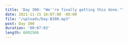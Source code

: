 ```yaml
---
title: 'Day 300: "We''re finally getting this done."'
date: 2021-11-15 16:07:00 -08:00
file: "/uploads/Day-B300.mp3"
post: Day 300
duration: '00:07:03'
length: 6092566
---
```


